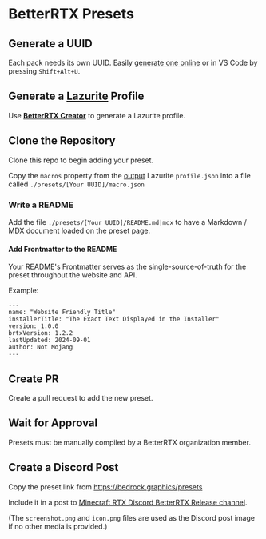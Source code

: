 # BetterRTX Presets

## Generate a UUID

Each pack needs its own UUID. Easily [generate one online](https://www.uuidgenerator.net/) or in VS Code by pressing `Shift+Alt+U`.

## Generate a [Lazurite](https://veka0.github.io/lazurite/) Profile

Use __[BetterRTX Creator](https://bedrock.graphics/creator/lighting-and-shading.html)__ to generate a Lazurite profile.

## Clone the Repository

Clone this repo to begin adding your preset.

Copy the `macros` property from the [output](#generate-a-lazurite-profile) Lazurite `profile.json` into a file called `./presets/[Your UUID]/macro.json`

### Write a README

Add the file `./presets/[Your UUID]/README.md|mdx` to have a Markdown / MDX document loaded on the preset page.

#### Add Frontmatter to the README

Your README's Frontmatter serves as the single-source-of-truth for the preset throughout the website and API.

Example:

```
---
name: "Website Friendly Title"
installerTitle: "The Exact Text Displayed in the Installer"
version: 1.0.0
brtxVersion: 1.2.2
lastUpdated: 2024-09-01
author: Not Mojang
---
```

## Create PR

Create a pull request to add the new preset.

## Wait for Approval

Presets must be manually compiled by a BetterRTX organization member.

## Create a Discord Post

Copy the preset link from https://bedrock.graphics/presets

Include it in a post to [Minecraft RTX Discord BetterRTX Release channel](https://discord.com/channels/691547840463241267/1106805217229541457).

(The `screenshot.png` and `icon.png` files are used as the Discord post image if no other media is provided.)
